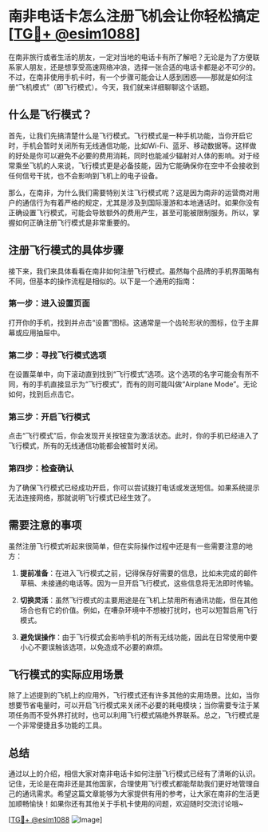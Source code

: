 # 南非电话卡怎么注册飞机会让你轻松搞定[[TG💪+ @esim1088](https://t.me/s/esim1088)]

在南非旅行或者生活的朋友，一定对当地的电话卡有所了解吧？无论是为了方便联系家人朋友，还是想享受高速网络冲浪，选择一张合适的电话卡都是必不可少的。不过，在南非使用手机卡时，有一个步骤可能会让人感到困惑——那就是如何注册“飞机模式”（即飞行模式）。今天，我们就来详细聊聊这个话题。

## 什么是飞行模式？

首先，让我们先搞清楚什么是飞行模式。飞行模式是一种手机功能，当你开启它时，手机会暂时关闭所有无线通信功能，比如Wi-Fi、蓝牙、移动数据等。这样做的好处是你可以避免不必要的费用消耗，同时也能减少辐射对人体的影响。对于经常乘坐飞机的人来说，飞行模式更是必备技能，因为它能确保你在空中不会接收到任何信号干扰，也不会影响到飞机上的电子设备。

那么，在南非，为什么我们需要特别关注飞行模式呢？这是因为南非的运营商对用户的通信行为有着严格的规定，尤其是涉及到国际漫游和本地通话时。如果你没有正确设置飞行模式，可能会导致额外的费用产生，甚至可能被限制服务。所以，掌握如何正确注册飞行模式是非常重要的。

## 注册飞行模式的具体步骤

接下来，我们来具体看看在南非如何注册飞行模式。虽然每个品牌的手机界面略有不同，但基本的操作流程是相似的。以下是一个通用的指南：

### 第一步：进入设置页面

打开你的手机，找到并点击“设置”图标。这通常是一个齿轮形状的图标，位于主屏幕或应用抽屉中。

### 第二步：寻找飞行模式选项

在设置菜单中，向下滚动直到找到“飞行模式”选项。这个选项的名字可能会有所不同，有的手机直接显示为“飞行模式”，而有的则可能叫做“Airplane Mode”。无论如何，找到后点击它。

### 第三步：开启飞行模式

点击“飞行模式”后，你会发现开关按钮变为激活状态。此时，你的手机已经进入了飞行模式，所有的无线通信功能都会被暂时关闭。

### 第四步：检查确认

为了确保飞行模式已经成功开启，你可以尝试拨打电话或发送短信。如果系统提示无法连接网络，那就说明飞行模式已经生效了。

## 需要注意的事项

虽然注册飞行模式听起来很简单，但在实际操作过程中还是有一些需要注意的地方：

1. **提前准备**：在进入飞行模式之前，记得保存好需要的信息，比如未完成的邮件草稿、未接通的电话等。因为一旦开启飞行模式，这些信息将无法即时传输。

2. **切换灵活**：虽然飞行模式的主要用途是在飞机上禁用所有通讯功能，但在其他场合也有它的价值。例如，在嘈杂环境中不想被打扰时，也可以短暂启用飞行模式。

3. **避免误操作**：由于飞行模式会影响手机的所有无线功能，因此在日常使用中要小心不要误触该选项，以免造成不必要的麻烦。

## 飞行模式的实际应用场景

除了上述提到的飞机上的应用外，飞行模式还有许多其他的实用场景。比如，当你想要节省电量时，可以开启飞行模式来关闭不必要的耗电模块；当你需要专注于某项任务而不受外界打扰时，也可以利用飞行模式隔绝外界联系。总之，飞行模式是一个非常便捷且多功能的工具。

## 总结

通过以上的介绍，相信大家对南非电话卡如何注册飞行模式已经有了清晰的认识。记住，无论是在南非还是其他国家，合理使用飞行模式都能帮助我们更好地管理自己的通讯需求。希望这篇文章能够为大家提供有用的参考，让大家在南非的生活更加顺畅愉快！如果你还有其他关于手机卡使用的问题，欢迎随时交流讨论哦~

[[TG💪+ @esim1088](https://t.me/s/esim1088) ![Image](https://i.postimg.cc/4NQfJmqS/Snipaste-2025-05-13-00-14-12.png)]